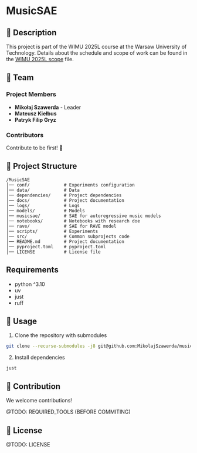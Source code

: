 # MusicSAE

## 📌 Description  

This project is part of the WIMU 2025L course at the Warsaw University of Technology. Details about the schedule and scope of work can be found in the [WIMU 2025L scope](docs/wimu2025l.md) file.  

## 👥 Team  

### Project Members

- **Mikołaj Szawerda** - Leader
- **Mateusz Kiełbus**
- **Patryk Filip Gryz**

### Contributors

Contribute to be first! 🚀  

## 📂 Project Structure  

```
/MusicSAE
│── conf/             # Experiments configuration
│── data/             # Data
│── dependencies/     # Project dependencies
│── docs/             # Project documentation
│── logs/             # Logs
│── models/           # Models
│── musicsae/         # SAE for autoregressive music models
│── notebooks/        # Notebooks with research doe
│── rave/             # SAE for RAVE model
│── scripts/          # Experiments
│── src/              # Common subprojects code
│── README.md         # Project documentation
│── pyproject.toml    # pyproject.toml 
│── LICENSE           # License file
```

## Requirements

- python ^3.10
- uv
- just
- ruff

## 🚀 Usage  

1. Clone the repository with submodules
```sh
git clone --recurse-submodules -j8 git@github.com:MikolajSzawerda/music-sae.git
```
2. Install dependencies
```
just
```

## 🤝 Contribution  

We welcome contributions!

@TODO: REQUIRED_TOOLS (BEFORE COMMITING)

## 📜 License  

@TODO: LICENSE
